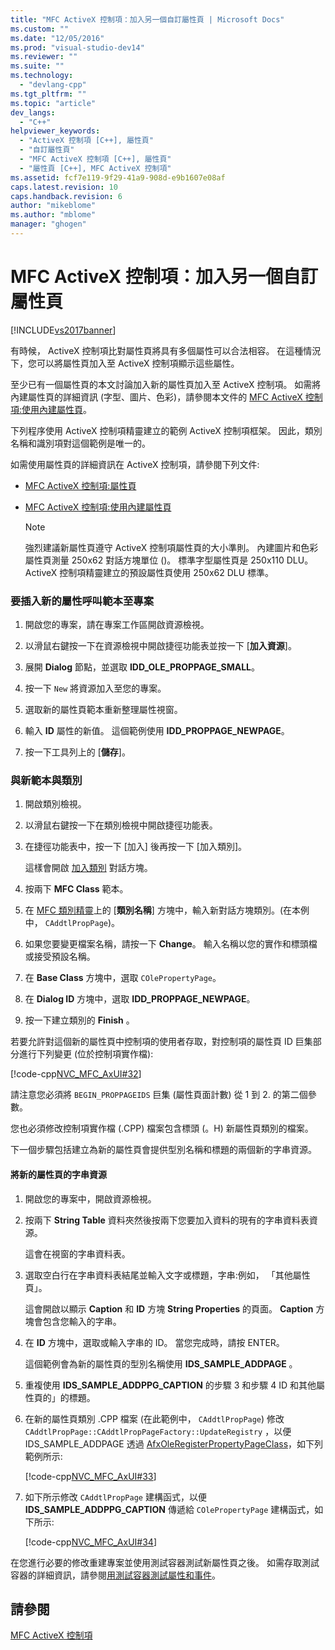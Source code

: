 ```yaml
---
title: "MFC ActiveX 控制項：加入另一個自訂屬性頁 | Microsoft Docs"
ms.custom: ""
ms.date: "12/05/2016"
ms.prod: "visual-studio-dev14"
ms.reviewer: ""
ms.suite: ""
ms.technology: 
  - "devlang-cpp"
ms.tgt_pltfrm: ""
ms.topic: "article"
dev_langs: 
  - "C++"
helpviewer_keywords: 
  - "ActiveX 控制項 [C++], 屬性頁"
  - "自訂屬性頁"
  - "MFC ActiveX 控制項 [C++], 屬性頁"
  - "屬性頁 [C++], MFC ActiveX 控制項"
ms.assetid: fcf7e119-9f29-41a9-908d-e9b1607e08af
caps.latest.revision: 10
caps.handback.revision: 6
author: "mikeblome"
ms.author: "mblome"
manager: "ghogen"
---
```

# MFC ActiveX 控制項：加入另一個自訂屬性頁
[!INCLUDE[vs2017banner](../assembler/inline/includes/vs2017banner.md)]

有時候， ActiveX 控制項比對屬性頁將具有多個屬性可以合法相容。  在這種情況下，您可以將屬性頁加入至 ActiveX 控制項顯示這些屬性。  
  
 至少已有一個屬性頁的本文討論加入新的屬性頁加入至 ActiveX 控制項。  如需將內建屬性頁的詳細資訊 \(字型、圖片、色彩\)，請參閱本文件的 [MFC ActiveX 控制項:使用內建屬性頁](../mfc/mfc-activex-controls-using-stock-property-pages.md)。  
  
 下列程序使用 ActiveX 控制項精靈建立的範例 ActiveX 控制項框架。  因此，類別名稱和識別項對這個範例是唯一的。  
  
 如需使用屬性頁的詳細資訊在 ActiveX 控制項，請參閱下列文件:  
  
-   [MFC ActiveX 控制項:屬性頁](../mfc/mfc-activex-controls-property-pages.md)  
  
-   [MFC ActiveX 控制項:使用內建屬性頁](../mfc/mfc-activex-controls-using-stock-property-pages.md)  
  
    > [!NOTE]
    >  強烈建議新屬性頁遵守 ActiveX 控制項屬性頁的大小準則。  內建圖片和色彩屬性頁測量 250x62 對話方塊單位 \(\)。  標準字型屬性頁是 250x110 DLU。  ActiveX 控制項精靈建立的預設屬性頁使用 250x62 DLU 標準。  
  
### 要插入新的屬性呼叫範本至專案  
  
1.  開啟您的專案，請在專案工作區開啟資源檢視。  
  
2.  以滑鼠右鍵按一下在資源檢視中開啟捷徑功能表並按一下 \[**加入資源**\]。  
  
3.  展開 **Dialog** 節點，並選取 **IDD\_OLE\_PROPPAGE\_SMALL**。  
  
4.  按一下 `New` 將資源加入至您的專案。  
  
5.  選取新的屬性頁範本重新整理屬性視窗。  
  
6.  輸入 **ID** 屬性的新值。  這個範例使用 **IDD\_PROPPAGE\_NEWPAGE**。  
  
7.  按一下工具列上的 \[**儲存**\]。  
  
### 與新範本與類別  
  
1.  開啟類別檢視。  
  
2.  以滑鼠右鍵按一下在類別檢視中開啟捷徑功能表。  
  
3.  在捷徑功能表中，按一下 \[加入\] 後再按一下 \[加入類別\]。  
  
     這樣會開啟 [加入類別](../ide/add-class-dialog-box.md) 對話方塊。  
  
4.  按兩下 **MFC Class** 範本。  
  
5.  在 [MFC 類別精靈](../mfc/reference/mfc-add-class-wizard.md)上的 \[**類別名稱**\] 方塊中，輸入新對話方塊類別。\(在本例中， `CAddtlPropPage`\)。  
  
6.  如果您要變更檔案名稱，請按一下 **Change**。  輸入名稱以您的實作和標頭檔或接受預設名稱。  
  
7.  在 **Base Class** 方塊中，選取 `COlePropertyPage`。  
  
8.  在 **Dialog ID** 方塊中，選取 **IDD\_PROPPAGE\_NEWPAGE**。  
  
9. 按一下建立類別的 **Finish** 。  
  
 若要允許對這個新的屬性頁中控制項的使用者存取，對控制項的屬性頁 ID 巨集部分進行下列變更 \(位於控制項實作檔\):  
  
 [!code-cpp[NVC_MFC_AxUI#32](../mfc/codesnippet/CPP/mfc-activex-controls-adding-another-custom-property-page_1.cpp)]  
  
 請注意您必須將 `BEGIN_PROPPAGEIDS` 巨集 \(屬性頁面計數\) 從 1 到 2. 的第二個參數。  
  
 您也必須修改控制項實作檔 \(.CPP\) 檔案包含標頭 \(。H\) 新屬性頁類別的檔案。  
  
 下一個步驟包括建立為新的屬性頁會提供型別名稱和標題的兩個新的字串資源。  
  
#### 將新的屬性頁的字串資源  
  
1.  開啟您的專案中，開啟資源檢視。  
  
2.  按兩下 **String Table** 資料夾然後按兩下您要加入資料的現有的字串資料表資源。  
  
     這會在視窗的字串資料表。  
  
3.  選取空白行在字串資料表結尾並輸入文字或標題，字串:例如， 「其他屬性頁」。  
  
     這會開啟以顯示 **Caption** 和 **ID** 方塊 **String Properties** 的頁面。  **Caption** 方塊會包含您輸入的字串。  
  
4.  在 **ID** 方塊中，選取或輸入字串的 ID。  當您完成時，請按 ENTER。  
  
     這個範例會為新的屬性頁的型別名稱使用 **IDS\_SAMPLE\_ADDPAGE** 。  
  
5.  重複使用 **IDS\_SAMPLE\_ADDPPG\_CAPTION** 的步驟 3 和步驟 4 ID 和其他屬性頁的」的標題。  
  
6.  在新的屬性頁類別 .CPP 檔案 \(在此範例中， `CAddtlPropPage`\) 修改 `CAddtlPropPage::CAddtlPropPageFactory::UpdateRegistry` ，以便 IDS\_SAMPLE\_ADDPAGE 透過 [AfxOleRegisterPropertyPageClass](../Topic/AfxOleRegisterPropertyPageClass.md)，如下列範例所示:  
  
     [!code-cpp[NVC_MFC_AxUI#33](../mfc/codesnippet/CPP/mfc-activex-controls-adding-another-custom-property-page_2.cpp)]  
  
7.  如下所示修改 `CAddtlPropPage` 建構函式，以便 **IDS\_SAMPLE\_ADDPPG\_CAPTION** 傳遞給 `COlePropertyPage` 建構函式，如下所示:  
  
     [!code-cpp[NVC_MFC_AxUI#34](../mfc/codesnippet/CPP/mfc-activex-controls-adding-another-custom-property-page_3.cpp)]  
  
 在您進行必要的修改重建專案並使用測試容器測試新屬性頁之後。  如需存取測試容器的詳細資訊，請參閱[用測試容器測試屬性和事件](../mfc/testing-properties-and-events-with-test-container.md)。  
  
## 請參閱  
 [MFC ActiveX 控制項](../mfc/mfc-activex-controls.md)